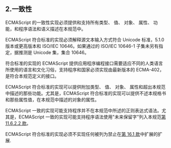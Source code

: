 ## 2.一致性

ECMAScript 的一致性实现必须提供和支持所有类型、 值、 对象、 属性、 功能，和程序语法和语义描述在本规范中。

ECMAScript 符合标准的实现必须解释源文本输入方式符合 Unicode 标准，5.1.0 版本或更高版本和 ISO/IEC 10646。如果通过的 ISO/IEC 10646-1 子集未另有指定，据推测是 Unicode 集，集合 10646。

符合标准的实现的 ECMAScript 提供应用程序编程接口需要适应不同的人类语言所使用的语言和文化习俗，支持程序和国家必须实现由最新版本的 ECMA-402，是符合本规范定义的接口。

ECMAScript 符合标准的实现可以提供附加类型、 值、 对象、 属性和超出本规范中描述的那些功能。尤其是，ECMAScript 符合标准的实现可以提供不述本规格书和那些属性值，在本规范中描述的对象的属性。

ECMAScript 一致的实现可能支持程序并不在本规范中所述的正则表达式语法。尤其是，ECMAScript 一致的实现可能支持程序语法使用"未来保留字"列入本规范[第 11.6.2.2 款](http://www.ecma-international.org/ecma-262/6.0/index.html#sec-future-reserved-words)。

ECMAScript 符合标准的实现必须不实现任何被列为禁止在[第 16.1 款](http://www.ecma-international.org/ecma-262/6.0/index.html#sec-forbidden-extensions)中扩展的扩展.